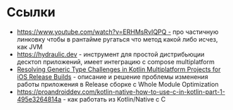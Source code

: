 
# Ссылки

- https://www.youtube.com/watch?v=ERHMsRvIQPQ - про частичную линковку чтобы в рантайме ругаться что метод какой либо исчез, как JVM
- https://hydraulic.dev - инструмент для простой дистрибьюции десктоп приложений, имеет интеграцию с compose multiplatform
- [Resolving Generic Type Challenges in Kotlin Multiplatform Projects for iOS Release Builds](https://blog.apter.tech/resolving-generic-type-challenges-in-kotlin-multiplatform-projects-for-ios-release-builds-e3105f9010ab) - описание и решение проблемы изменения работы приложения в Release сборке с Whole Module Optimization
- https://proandroiddev.com/kotlin-native-how-to-use-c-in-kotlin-part-1-495e3264814a - как работать из Kotlin/Native с C 
